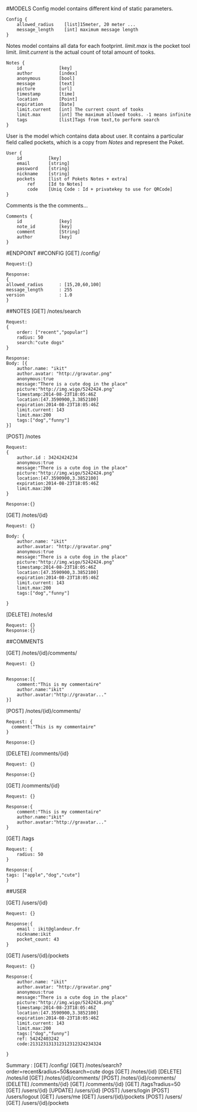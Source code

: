 #MODELS
Config model contains different kind of static parameters.
    
    Config {
        allowed_radius    [list]15meter, 20 meter ...
        message_length    [int] maximum message length
    }

Notes model contains all data for each footprint. *limit.max* is the pocket tool limit. *limit.current* is the actual count of total amount of tooks.

    Notes {
        id              [key]
        author          [index]
        anonymous       [bool]
        message         [text]
        picture         [url]
        timestamp       [time]
        location        [Point]
        expiration      [Date]
        limit.current   [int] The current count of tooks
        limit.max       [int] The maximum allowed tooks. -1 means infinite
        tags            [list]Tags from text,to perform search
    }

User is the model which contains data about user. It contains a particular field called pockets, which is a copy from *Notes* and represent the Poket.

    User {
        id          [key]
        email       [string]
        password    [string]
        nickname    [string]
        pockets     [list of Pokets Notes + extra]
            ref     [Id to Notes]
            code    [Uniq Code : Id + privatekey to use for QRCode]
    }

Comments is the the comments...

    Comments {
        id              [key]
        note_id         [key]
        comment         [String]
        author          [key]
    }

#ENDPOINT
##CONFIG
[GET] /config/

    Request:{}

    Response:
    {
    allowed_radius      : [15,20,60,100]
    message_length      : 255   
    version             : 1.0      
    }

##NOTES
[GET] /notes/search 

    Request: 
    {
        order: ["recent","popular"]
        radius: 50
        search:"cute dogs"
    }

    Response:
    Body: [{
        author.name: "ikit"
        author.avatar: "http://gravatar.png"
        anonymous:true
        message:"There is a cute dog in the place"
        picture:"http://img.wigo/5242424.png"
        timestamp:2014-08-23T18:05:46Z
        location:[47.3590900,3.3852100]
        expiration:2014-08-23T18:05:46Z
        limit.current: 143
        limit.max:200
        tags:["dog","funny"]
    }]


[POST] /notes
  
    Request: 
    {
        author.id : 34242424234
        anonymous:true
        message:"There is a cute dog in the place"
        picture:"http://img.wigo/5242424.png"
        location:[47.3590900,3.3852100]
        expiration:2014-08-23T18:05:46Z
        limit.max:200
    }

    Response:{}

[GET] /notes/{id}

    Request: {}
   
    Body: {
        author.name: "ikit"
        author.avatar: "http://gravatar.png"
        anonymous:true
        message:"There is a cute dog in the place"
        picture:"http://img.wigo/5242424.png"
        timestamp:2014-08-23T18:05:46Z
        location:[47.3590900,3.3852100]
        expiration:2014-08-23T18:05:46Z
        limit.current: 143
        limit.max:200
        tags:["dog","funny"]

    }


[DELETE] /notes/id
    
    Request: {}
    Response:{}

##COMMENTS

[GET] /notes/{id}/comments/
    
    Request: {}


    Response:[{
        comment:"This is my commentaire"
        author.name:"ikit"
        author.avatar:"http://gravatar..."
    }]


[POST] /notes/{id}/comments/
    
    Request: {
      comment:"This is my commentaire"  
    }

    Response:{}


[DELETE] /comments/{id}
    
    Request: {}

    Response:{}

[GET] /comments/{id}
    
    Request: {}

    Response:{
        comment:"This is my commentaire"
        author.name:"ikit"
        author.avatar:"http://gravatar..."
    }

[GET] /tags
    
    Request: {
        radius: 50
    }

    Response:{
    tags: ["apple","dog","cute"]
    }
  


##USER

[GET] /users/{id}

    Request: {}

    Response:{
        email : ikit@glandeur.fr
        nickname:ikit
        pocket_count: 43
    }

[GET] /users/{id}/pockets

    Request: {}

    Response:{
        author.name: "ikit"
        author.avatar: "http://gravatar.png"
        anonymous:true
        message:"There is a cute dog in the place"
        picture:"http://img.wigo/5242424.png"
        timestamp:2014-08-23T18:05:46Z
        location:[47.3590900,3.3852100]
        expiration:2014-08-23T18:05:46Z
        limit.current: 143
        limit.max:200
        tags:["dog","funny"]
        ref: 54242403242
        code:213123131312312312324234324

    }

Summary : 
[GET] /config/
[GET] /notes/search?order=recent&radius=50&search=cute dogs
[GET] /notes/{id}
[DELETE] /notes/id
[GET] /notes/{id}/comments/
[POST] /notes/{id}/comments/
[DELETE] /comments/{id}
[GET] /comments/{id}
[GET] /tags?radius=50
[GET] /users/{id}
[UPDATE] /users/{id}
[POST] /users/login
[POST] /users/logout
[GET]  /users/me
[GET] /users/{id}/pockets
[POST] /users/
[GET] /users/{id}/pockets








